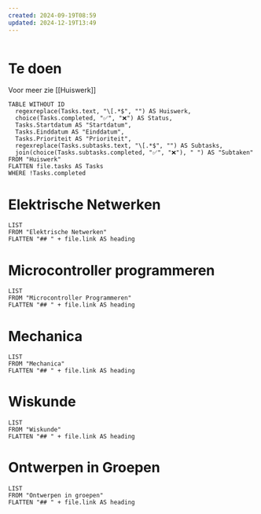 ```yaml
---
created: 2024-09-19T08:59
updated: 2024-12-19T13:49
---
```

```toc
```

# Te doen
Voor meer zie [[Huiswerk]]
```dataview
TABLE WITHOUT ID 
  regexreplace(Tasks.text, "\[.*$", "") AS Huiswerk, 
  choice(Tasks.completed, "✅", "❌") AS Status, 
  Tasks.Startdatum AS "Startdatum", 
  Tasks.Einddatum AS "Einddatum",  
  Tasks.Prioriteit AS "Prioriteit", 
  regexreplace(Tasks.subtasks.text, "\[.*$", "") AS Subtasks, 
  join(choice(Tasks.subtasks.completed, "✅", "❌"), " ") AS "Subtaken"
FROM "Huiswerk"
FLATTEN file.tasks AS Tasks
WHERE !Tasks.completed
```

# Elektrische Netwerken
```dataview
LIST
FROM "Elektrische Netwerken"
FLATTEN "## " + file.link AS heading
```

# Microcontroller programmeren
```dataview
LIST
FROM "Microcontroller Programmeren"
FLATTEN "## " + file.link AS heading
```

# Mechanica
```dataview
LIST
FROM "Mechanica"
FLATTEN "## " + file.link AS heading
```

# Wiskunde
```dataview
LIST
FROM "Wiskunde"
FLATTEN "## " + file.link AS heading
```

# Ontwerpen in Groepen 
```dataview
LIST
FROM "Ontwerpen in groepen"
FLATTEN "## " + file.link AS heading
```

